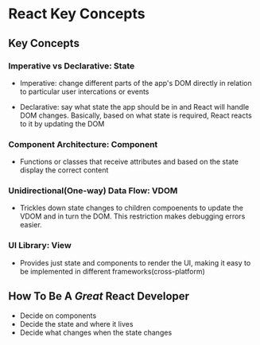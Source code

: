 # React Key Concepts

## Key Concepts

### Imperative vs Declarative: State

- Imperative: change different parts of the app's DOM directly in relation to particular user intercations or events

- Declarative: say what state the app should be in and React will handle DOM changes. Basically, based on what state is required, React reacts to it by updating the DOM

### Component Architecture: Component

- Functions or classes that receive attributes and based on the state display the correct content

### Unidirectional(One-way) Data Flow: VDOM

- Trickles down state changes to children compoenents to update the VDOM and in turn the DOM. This restriction makes debugging errors easier.

### UI Library: View

- Provides just state and components to render the UI, making it easy to be implemented in different frameworks(cross-platform)

## How To Be A _Great_ React Developer

- Decide on components
- Decide the state and where it lives
- Decide what changes when the state changes
